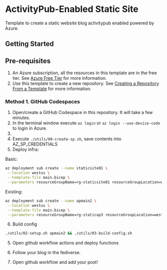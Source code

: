 # ActivityPub-Enabled Static Site 

Template to create a static website blog activitypub enabled powered by Azure.

## Getting Started

## Pre-requisites

1. An Azure subscription, all the resources in this template are in the free tier. See [Azure Free Tier](https://azure.microsoft.com/en-us/free/) for more information.
1. Use this template to create a new repository. See [Creating a Repository From a Template](https://docs.github.com/en/repositories/creating-and-managing-repositories/creating-a-repository-from-a-template) for more information.

### Method 1. GitHub Codespaces

1. Open/create a GitHub Codespace in this repository. It will take a few minutes.
2. In the terminal window execute `az login` or `az login --use-device-code` to login in Azure.
3. 
5. Execute `./utils/00-create-sp.sh`, save contents into AZ_SP_CREDENTIALS
6. Deploy infra:

Basic: 

```bash
az deployment sub create --name staticsite01 \
 --location westus \
 --template-file main.bicep \
 --parameters resourceGroupName=rg-staticsite01 resourceGroupLocation=westus 
```

Existing:

```bash
az deployment sub create --name apmain2 \
 --location westus \
 --template-file main.bicep \
 --parameters resourceGroupName=rg-staticap3 resourceGroupLocation=westus hostingPlanCreate=existing hostingPlanName=WestUSLinuxDynamicPlan hostingPlanResourceGroupName=ducks
```

6. Build config

```bash
./utils/02-setup.sh apmain2 && ./utils/03-build-config.sh
```

5. Open github workflow actions and deploy functions

6. Follow your blog in the fediverse.

7. Open github workflow and add your post!